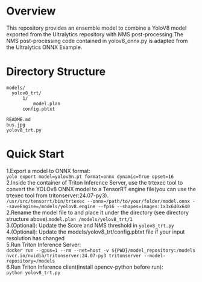 # Overview
This repository provides an ensemble model to combine a YoloV8 model exported from the Ultralytics repository with NMS post-processing.The NMS post-processing code contained in yolov8_onnx.py is adapted from the Ultralytics ONNX Example.

# Directory Structure
    models/
      yolov8_trt/
          1/
              model.plan
          config.pbtxt
  
    README.md
    bus.jpg
    yolov8_trt.py

# Quick Start
1.Export a model to ONNX format:  
    ```yolo export model=yolov8n.pt format=onnx dynamic=True opset=16```   
2.Inside the container of Triton Inference Server, use the trtexec tool to convert the YOLOv8 ONNX model to a TensorRT engine file(you can use the trtexec tool from tritonserver:24.07-py3).   
    ```/usr/src/tensorrt/bin/trtexec --onnx=/path/to/your/folder/model.onnx --saveEngine=/models/yolov8.engine --fp16 --shapes=images:1x3x640x640```     
2.Rename the model file to and place it under the directory (see directory structure above).```model.plan /models/yolov8_trt/1```     
3.(Optional): Update the Score and NMS threshold in ```yolov8_trt.py```     
4.(Optional): Update the models/yolov8_trt/config.pbtxt file if your input resolution has changed    
5.Run Triton Inference Server:   
    ```docker run --gpus=1 --rm --net=host -v ${PWD}/model_repository:/models nvcr.io/nvidia/tritonserver:24.07-py3 tritonserver --model-repository=/models```   
6.Run Triton Inference client(install opencv-python before run):   
    ```python yolov8_trt.py```    
